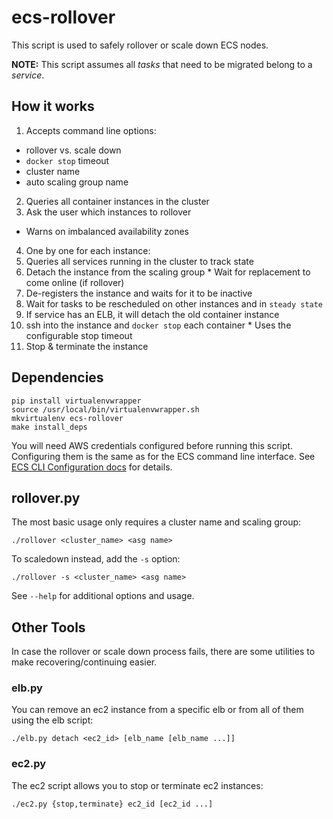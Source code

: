 # ecs-rollover

This script is used to safely rollover or scale down ECS nodes. 

**NOTE:** This script assumes all _tasks_ that need to be migrated belong to a _service_.

## How it works
1. Accepts command line options:
  * rollover vs. scale down
  * `docker stop` timeout
  * cluster name
  * auto scaling group name
2. Queries all container instances in the cluster
3. Ask the user which instances to rollover
  * Warns on imbalanced availability zones
4. One by one for each instance:
  1. Queries all services running in the cluster to track state
  2. Detach the instance from the scaling group
    * Wait for replacement to come online (if rollover)
  3. De-registers the instance and waits for it to be inactive
  4. Wait for tasks to be rescheduled on other instances and in `steady state`
  5. If service has an ELB, it will detach the old container instance
  6. ssh into the instance and `docker stop` each container
    * Uses the configurable stop timeout
  7. Stop & terminate the instance

## Dependencies

```
pip install virtualenvwrapper
source /usr/local/bin/virtualenvwrapper.sh
mkvirtualenv ecs-rollover
make install_deps
```


You will need AWS credentials configured before running this script. Configuring them is the same as for the ECS command line interface. See [ECS CLI Configuration docs](http://docs.aws.amazon.com/AmazonECS/latest/developerguide/ECS_CLI_Configuration.html) for details.


## rollover.py

The most basic usage only requires a cluster name and scaling group:
```
./rollover <cluster_name> <asg name>
```

To scaledown instead, add the `-s` option: 
```
./rollover -s <cluster_name> <asg name>
```

See `--help` for additional options and usage.

## Other Tools

In case the rollover or scale down process fails, there are some utilities to make recovering/continuing easier.

### elb.py

You can remove an ec2 instance from a specific elb or from all of them using the elb script:

```
./elb.py detach <ec2_id> [elb_name [elb_name ...]]
```

### ec2.py

The ec2 script allows you to stop or terminate ec2 instances:
```
./ec2.py {stop,terminate} ec2_id [ec2_id ...]
```

